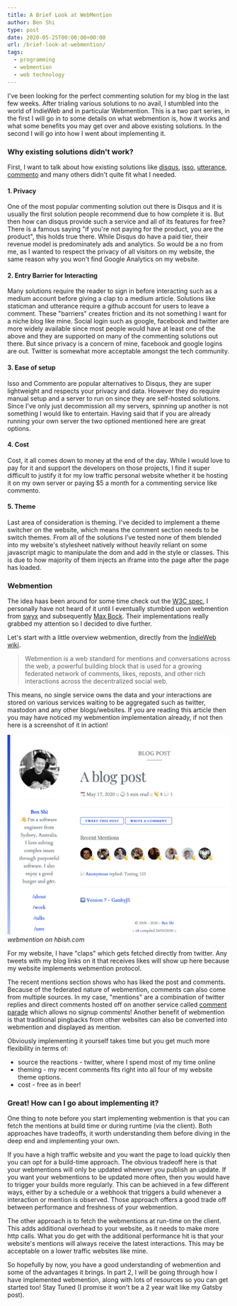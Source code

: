```yaml
---
title: A Brief Look at WebMention
author: Ben Shi
type: post
date: 2020-05-25T00:00:00+00:00
url: /brief-look-at-webmention/
tags:
  - programming
  - webmention
  - web technology
---
```


I've been looking for the perfect commenting solution for my blog in the
last few weeks. After trialing various solutions to no avail, I stumbled
into the world of IndieWeb and in particular Webmention. This is a two
part series, in the first I will go in to some details on what
webmention is, how it works and what some benefits you may get over and
above existing solutions. In the second I will go into how I went about
implementing it.

### Why existing solutions didn't work?

First, I want to talk about how existing solutions like
[disqus](https://disqus.com/),
[isso](https://posativ.org/isso/),
[utterance](https://utteranc.es/),
[commento](https://commento.io/) and many others didn't quite fit what I
needed.

#### 1. Privacy

One of the most popular commenting solution out there is Disqus and it
is usually the first solution people recommend due to how complete it
is. But then how can disqus provide such a service and all of its
features for free? There is a famous saying "if you're not paying for
the product, you are the product", this holds true there. While Disqus
do have a paid tier, their revenue model is predominately ads and
analytics. So would be a no from me, as I wanted to respect the privacy
of all visitors on my website, the same reason why you won't find Google
Analytics on my website.

#### 2. Entry Barrier for Interacting

Many solutions require the reader to sign in before interacting such as
a medium account before giving a clap to a medium article. Solutions
like staticman and utterance require a github account for users to leave
a comment. These "barriers" creates friction and its not something I
want for a niche blog like mine. Social login such as google, facebook
and twitter are more widely available since most people would have at
least one of the above and they are supported on many of the commenting
solutions out there. But since privacy is a concern of mine, facebook
and google logins are out. Twitter is somewhat more acceptable amongst
the tech community.

#### 3. Ease of setup

Isso and Commento are popular alternatives to Disqus, they are super
lightweight and respects your privacy and data. However they do require
manual setup and a server to run on since they are self-hosted
solutions. Since I've only just decommission all my servers, spinning up
another is not something I would like to entertain. Having said that if
you are already running your own server the two optioned mentioned here
are great options.

#### 4. Cost

Cost, it all comes down to money at the end of the day. While I would
love to pay for it and support the developers on those projects, I find
it super difficult to justify it for my low traffic personal website
whether it be hosting it on my own server or paying $5 a month for a
commenting service like commento.

#### 5. Theme

Last area of consideration is theming. I've decided to implement a theme
switcher on the website, which means the comment section needs to be
switch themes. From all of the solutions I've tested none of them
blended into my website's stylesheet natively without heavily reliant on
some javascript magic to manipulate the dom and add in the style or
classes. This is due to how majority of them injects an iframe into the
page after the page has loaded.

### Webmention

The idea haas been around for some time check out the
[W3C spec](https://www.w3.org/TR/webmention/), I personally have not
heard of it until I eventually stumbled upon webmention from
[swyx](https://www.swyx.io/writing/clientside-webmentions/) and
subsequently
[Max Bock](https://mxb.dev/blog/using-webmentions-on-static-sites/).
Their implementations really grabbed my attention so I decided to dive
further.

Let's start with a little overview webmention, directly from the
[IndieWeb wiki](https://indieweb.org/webmention).

> Webmention is a web standard for mentions and conversations across the
> web, a powerful building block that is used for a growing federated
> network of comments, likes, reposts, and other rich interactions
> across the decentralized social web.

This means, no single service owns the data and your interactions are
stored on various services waiting to be aggregated such as twitter,
mastodon and any other blogs/websites. If you are reading this article
then you may have noticed my webmention implementation already, if not
then here is a screenshot of it in action!

![webmention on hbish](webmention.png) *webmention on hbish.com*

For my website, I have "claps" which gets fetched directly from twitter.
Any tweets with my blog links on it that receives likes will show up
here because my website implements webmention protocol.

The recent mentions section shows who has liked the post and comments.
Because of the federated nature of webmention, comments can also come
from multiple sources. In my case, "mentions" are a combination of
twitter replies and direct comments hosted off on another service called
[comment parade](https://commentpara.de/) which allows no signup
comments! Another benefit of webmention is that traditional pingbacks
from other websites can also be converted into webmention and displayed
as mention.

Obviously implementing it yourself takes time but you get much more
flexibility in terms of:
- source the reactions - twitter, where I spend most of my time online
- theming - my recent comments fits right into all four of my website
  theme options.
- cost - free as in beer!

### Great! How can I go about implementing it?

One thing to note before you start implementing webmention is that you
can fetch the mentions at build time or during runtime (via the client).
Both approaches have tradeoffs, it worth understanding them before
diving in the deep end and implementing your own.

If you have a high traffic website and you want the page to load quickly
then you can opt for a build-time approach. The obvious tradeoff here is
that your webmentions will only be updated whenever you publish an
update. If you want your webmentions to be updated more often, then you
would have to trigger your builds more regularly. This can be achieved
in a few different ways, either by a schedule or a webhook that triggers
a build whenever a interaction or mention is observed. Those approach
offers a good trade off between performance and freshness of your
webmention.

The other approach is to fetch the webmentions at run-time on the
client. This adds additional overhead to your website, as it needs to
make more http calls. What you do get with the additional performance
hit is that your website's mentions will always receive the latest
interactions. This may be acceptable on a lower traffic websites like
mine.

So hopefully by now, you have a good understanding of webmention and
some of the advantages it brings. In part 2, I will be going through how
I have implemented webmention, along with lots of resources so you can
get started too! Stay Tuned (I promise it won't be a 2 year wait like my
Gatsby post).
